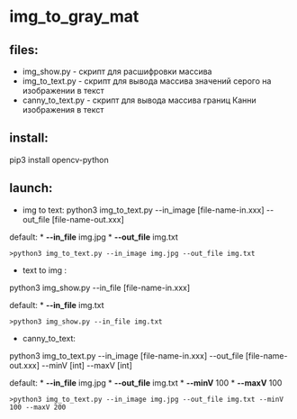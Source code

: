 # img_to_gray_mat

## files:

* img_show.py - скрипт для расшифровки массива 
* img_to_text.py - скрипт для вывода массива значений серого на изображении в текст
* canny_to_text.py - скрипт для вывода массива границ Канни изображения в текст

## install:

pip3 install opencv-python

## launch:

* img to text:
python3 img_to_text.py --in_image [file-name-in.xxx] --out_file [file-name-out.xxx]

default:
    * **--in_file** img.jpg
    * **--out_file** img.txt

    >python3 img_to_text.py --in_image img.jpg --out_file img.txt

* text to img :

python3 img_show.py --in_file [file-name-in.xxx]

default:
    * **--in_file** img.txt

    >python3 img_show.py --in_file img.txt

* canny_to_text:

python3 img_to_text.py --in_image [file-name-in.xxx] --out_file [file-name-out.xxx] --minV [int] --maxV [int]

default:
    * **--in_file** img.jpg
    * **--out_file** img.txt
    * **--minV** 100
    * **--maxV** 100

    >python3 img_to_text.py --in_image img.jpg --out_file img.txt --minV 100 --maxV 200


